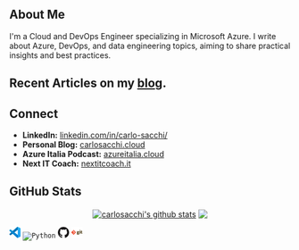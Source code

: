 ## About Me

I'm a Cloud and DevOps Engineer specializing in Microsoft Azure.
I write about Azure, DevOps, and data engineering topics, aiming to share practical insights and best practices.

## Recent Articles on my [blog](https://www.carlosacchi.cloud/).

## Connect

- **LinkedIn:** [linkedin.com/in/carlo-sacchi/](https://www.linkedin.com/in/carlo-sacchi/)
- **Personal Blog:** [carlosacchi.cloud](https://www.carlosacchi.cloud/)
- **Azure Italia Podcast:** [azureitalia.cloud](https://www.azureitalia.cloud/)
- **Next IT Coach:** [nextitcoach.it](https://www.nextitcoach.it/)

## GitHub Stats
<p align = "center">
<a href="https://github.com/anuraghazra/github-readme-stats"><img align="center" src="https://github-readme-stats.vercel.app/api?username=carlosacchi&show_icons=true&theme=nord" alt="carlosacchi's github stats" /></a> <a href="https://github.com/anuraghazra/github-readme-stats"><img align="center" src="https://github-readme-stats.vercel.app/api/top-langs/?username=carlosacchi&layout=compact&theme=nord&hide_border=true" /></a>
</p>

<code><img height="20" alt="vscode" src="https://raw.githubusercontent.com/github/explore/80688e429a7d4ef2fca1e82350fe8e3517d3494d/topics/visual-studio-code/visual-studio-code.png"></code>
<code><img height="20" alt="Python" src="https://www.pngall.com/wp-content/uploads/5/Python-PNG.png"></code>
<code><img height="20" alt="github" src="https://raw.githubusercontent.com/github/explore/80688e429a7d4ef2fca1e82350fe8e3517d3494d/topics/github/github.png"></code>
<code><img height="20" alt="Git" src="https://raw.githubusercontent.com/github/explore/5c058a388828bb5fde0bcafd4bc867b5bb3f26f3/topics/git/git.png"></code>
